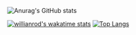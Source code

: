 ![Anurag's GitHub stats](https://github-readme-stats.vercel.app/api?username=nda666&show_icons=true&theme=radical)

[![willianrod's wakatime stats](https://github-readme-stats.vercel.app/api/wakatime?username=9c824a9d-1ce3-44f8-81ca-589ce6e5217c/)](https://github.com/anuraghazra/github-readme-stats)
[![Top Langs](https://github-readme-stats.vercel.app/api/top-langs/?username=nda666&layout=compact)](https://github.com/anuraghazra/github-readme-stats)
